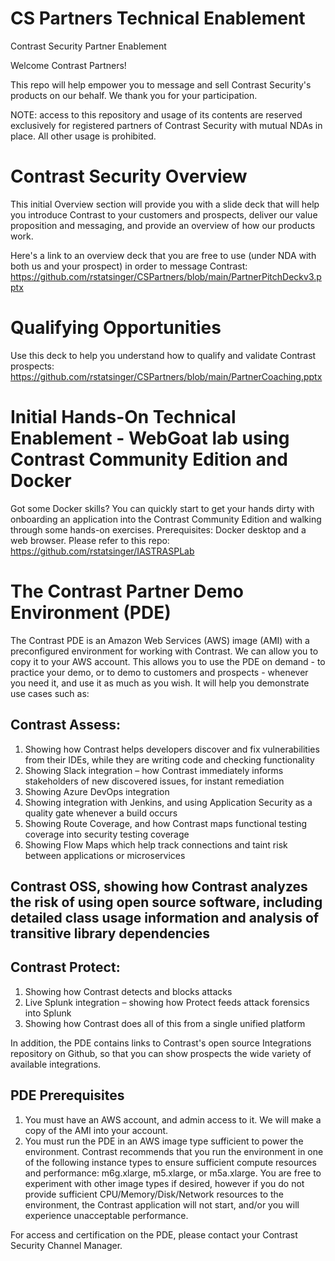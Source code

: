 # CS Partners Technical Enablement
Contrast Security Partner Enablement

Welcome Contrast Partners!

This repo will help empower you to message and sell Contrast Security's products on our behalf. We thank you for your participation.

NOTE: access to this repository and usage of its contents are reserved exclusively for registered partners of Contrast Security with mutual NDAs in place. All other usage is prohibited.

# Contrast Security Overview

This initial Overview section will provide you with a slide deck that will help you introduce Contrast to your customers and prospects, deliver our value proposition and messaging, and provide an overview of how our products work.

Here's a link to an overview deck that you are free to use (under NDA with both us and your prospect) in order to message Contrast: https://github.com/rstatsinger/CSPartners/blob/main/PartnerPitchDeckv3.pptx

# Qualifying Opportunities

Use this deck to help you understand how to qualify and validate Contrast prospects: https://github.com/rstatsinger/CSPartners/blob/main/PartnerCoaching.pptx

# Initial Hands-On Technical Enablement - WebGoat lab using Contrast Community Edition and Docker

Got some Docker skills? You can quickly start to get your hands dirty with onboarding an application into the Contrast Community Edition and walking through some hands-on exercises. Prerequisites: Docker desktop and a web browser. Please refer to this repo: https://github.com/rstatsinger/IASTRASPLab

# The Contrast Partner Demo Environment (PDE)

The Contrast PDE is an Amazon Web Services (AWS) image (AMI) with a preconfigured environment for working with Contrast. We can allow you to copy it to your AWS account. This allows you to use the PDE on demand - to practice your demo, or to demo to customers and prospects - whenever you need it, and use it as much as you wish. It will help you demonstrate use cases such as:

## Contrast Assess:
1. Showing how Contrast helps developers discover and fix vulnerabilities from their IDEs, while they are writing code and checking functionality
2. Showing Slack integration – how Contrast immediately informs stakeholders of new discovered issues, for instant remediation
3. Showing Azure DevOps integration
4. Showing integration with Jenkins, and using Application Security as a quality gate whenever a build occurs
5. Showing Route Coverage, and how Contrast maps functional testing coverage into security testing coverage
6. Showing Flow Maps which help track connections and taint risk between applications or microservices

## Contrast OSS, showing how Contrast analyzes the risk of using open source software, including detailed class usage information and analysis of transitive library dependencies

## Contrast Protect:
1. Showing how Contrast detects and blocks attacks
2. Live Splunk integration – showing how Protect feeds attack forensics into Splunk
3. Showing how Contrast does all of this from a single unified platform

In addition, the PDE contains links to Contrast's open source Integrations repository on Github, so that you can show prospects the wide variety of available integrations.

## PDE Prerequisites
1. You must have an AWS account, and admin access to it. We will make a copy of the AMI into your account.
2. You must run the PDE in an AWS image type sufficient to power the environment. Contrast recommends that you run the environment in one of the following instance types to ensure sufficient compute resources and performance: m6g.xlarge, m5.xlarge, or m5a.xlarge. You are free to experiment with other image types if desired, however if you do not provide sufficient CPU/Memory/Disk/Network resources to the environment, the Contrast application will not start, and/or you will experience unacceptable performance.

For access and certification on the PDE, please contact your Contrast Security Channel Manager.
